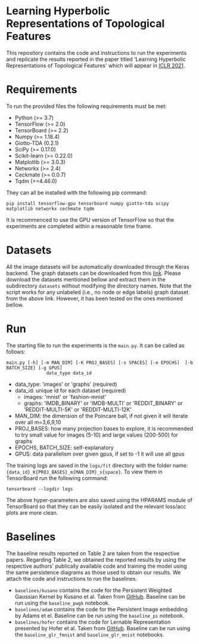 # Learning Hyperbolic Representations of Topological Features
This repository contains the code and instructions to run the experiments and replicate the results reported in the paper titled 'Learning Hyperbolic Representations of Topological Features' which will appear in [ICLR 2021](https://openreview.net/forum?id=yqPnIRhHtZv).

# Requirements 
To run the provided files the following requirements must be met:

* Python (>= 3.7)
* TensorFlow (>= 2.0) 
* TensorBoard (>= 2.2)
* Numpy (>= 1.18.4)
* Giotto-TDA (0.2.1)
* SciPy (>= 0.17.0)
* Scikit-learn (>= 0.22.0)
* Matplotlib (>= 3.0.3)
* Networkx (>= 2.4)
* Ceckmate (>= 0.0.7)
* Tqdm (>=4.46.0)

They can all be installed with the following pip command:
```
pip install tensorflow-gpu tensorboard numpy giotto-tda scipy matplotlib networkx cechmate tqdm
```
It is recommenced to use the GPU version of TensorFlow so that the experiments are completed within a reasonable time frame.
# Datasets
All the image datasets will be automatically downloaded through the Keras backend. The graph datasets can be downloaded from this [link](https://ls11-www.cs.tu-dortmund.de/staff/morris/graphkerneldatasets). Please download the datasets mentioned bellow and extract them in the subdirectory ``datasets`` without modifying the directory names. 
Note that the script works for any unlabeled (i.e., no node or edge labels) graph dataset from the above link.
However, it has been tested on the ones mentioned bellow. 
# Run  
The starting file to run the experiments is the ``main.py``. It can be called as follows:

```
main.py [-h] [-m MAN_DIM] [-K PROJ_BASES] [-s SPACES] [-e EPOCHS]  [-b BATCH_SIZE] [-g GPUS]
               data_type data_id 
```
* data_type: 'images' or 'graphs' (required) 
* data_id: unique id for each dataset (required)
    * images: 'mnist' or 'fashion-mnist'
    * graphs: 'IMDB_BINARY' or 'IMDB-MULTI' or 'REDDIT_BINARY' or 'REDDIT-MULTI-5K' or 'REDDIT-MULTI-12K'
* MAN_DIM: the dimension of the Poincare ball, if not given it will iterate over all m=3,6,9,10
* PROJ_BASES: how many projection bases to explore, it is recommended to try small value for images (5-10) and large values (200-500) for graphs
* EPOCHS, BATCH_SIZE: self-explanatory
* GPUS: data parallelism over given gpus, if set to -1 it will use all gpus

The training logs are saved in the ``logs/fit`` directory with the folder name: ``{data_id}_K{PROJ_BASES}_m{MAN_DIM}_s{space}``. To view them in TensorBoard run the following command:
```
tensorboard --logdir logs
```
The above hyper-parameters are also saved using the HPARAMS module of TensorBoard so that they can be easily isolated and the relevant loss/acc plots are more clean. 
# Baselines
The baseline results reported on Table 2 are taken from the respective papers. Regarding Table 2, we obtained the reported results by using the respective authors' publically available code and training the model using the same persistence diagrams as those used to obtain our results. We attach the code and instructions to run the baselines.
* ``baselines/kusano`` contains the code for the Persistent Weighted Gaussian Kernel by Kusano et al. Taken from [GitHub](https://github.com/genki-kusano/gram_matrix/tree/master/). Baseline can be run using the ``baseline_pwgk`` notebook.
* ``baselines/adam`` contains the code for the Persistent Image embedding by Adams et el. Baseline can be run using the ``baseline_pi`` notebook.
* ``baselines/hofer`` contains the code for Lernable Representation presented by Hofer et al. Taken from [GitHub](https://github.com/c-hofer/jmlr_2019). Baseline can be run using the ``baseline_glr_fmnist`` and ``baseline_glr_mnist`` notebooks.
